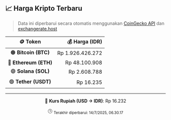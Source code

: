 

<!-- HARGA_KRIPTO -->
## 📈 Harga Kripto Terbaru

> Data ini diperbarui secara otomatis menggunakan [CoinGecko API](https://www.coingecko.com/) dan [exchangerate.host](https://exchangerate.host/)

<div align="center">

| 🪙 Token | 💰 Harga (IDR) |
|:------:|---------------:|
| 🟠 **Bitcoin (BTC)**   | Rp 1.926.426.272 |
| 🔵 **Ethereum (ETH)**  | Rp 48.100.908 |
| 🟣 **Solana (SOL)**    | Rp 2.608.788 |
| 🟢 **Tether (USDT)**   | Rp 16.235 |

---

💱 **Kurs Rupiah (USD → IDR)**: Rp 16.232

🕒 <sub>Terakhir diperbarui: 14/7/2025, 06.30.17</sub>

</div>
<!-- /HARGA_KRIPTO -->